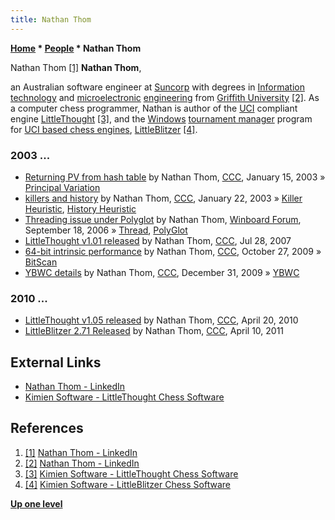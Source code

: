 ```yaml
---
title: Nathan Thom
---
```

**[Home](Home "Home") \* [People](People "People") \* Nathan Thom**



 [](File:NathanThom.jpg) Nathan Thom <a id="cite-note-1" href="#cite-ref-1">[1]</a> 
**Nathan Thom**,  

an Australian software engineer at [Suncorp](https://en.wikipedia.org/wiki/Suncorp_Group) 
with degrees in [Information technology](https://en.wikipedia.org/wiki/Information_technology) and [microelectronic](https://en.wikipedia.org/wiki/Microelectronics) [engineering](https://en.wikipedia.org/wiki/Electrical_engineering) from [Griffith University](https://en.wikipedia.org/wiki/Griffith_University) <a id="cite-note-2" href="#cite-ref-2">[2]</a>. 
As a computer chess programmer, Nathan is author of the [UCI](UCI "UCI") compliant engine [LittleThought](LittleThought "LittleThought") <a id="cite-note-3" href="#cite-ref-3">[3]</a>, and the [Windows](Windows "Windows") [tournament manager](Tournament_Manager "Tournament Manager") program for [UCI based chess engines](Category:UCI "Category:UCI"), [LittleBlitzer](LittleBlitzer "LittleBlitzer") <a id="cite-note-4" href="#cite-ref-4">[4]</a>.



### 2003 ...


* [Returning PV from hash table](https://www.stmintz.com/ccc/index.php?id=277422) by Nathan Thom, [CCC](CCC "CCC"), January 15, 2003 » [Principal Variation](Principal_Variation "Principal Variation")
* [killers and history](https://www.stmintz.com/ccc/index.php?id=278991) by Nathan Thom, [CCC](CCC "CCC"), January 22, 2003 » [Killer Heuristic](Killer_Heuristic "Killer Heuristic"), [History Heuristic](History_Heuristic "History Heuristic")
* [Threading issue under Polyglot](http://www.open-aurec.com/wbforum/viewtopic.php?f=4&t=5603) by Nathan Thom, [Winboard Forum](Computer_Chess_Forums "Computer Chess Forums"), September 18, 2006 » [Thread](Thread "Thread"), [PolyGlot](PolyGlot "PolyGlot")
* [LittleThought v1.01 released](http://www.talkchess.com/forum/viewtopic.php?t=15397) by Nathan Thom, [CCC](CCC "CCC"), Jul 28, 2007
* [64-bit intrinsic performance](http://www.talkchess.com/forum/viewtopic.php?t=30342) by Nathan Thom, [CCC](CCC "CCC"), October 27, 2009 » [BitScan](BitScan "BitScan")
* [YBWC details](http://www.talkchess.com/forum/viewtopic.php?t=31366) by Nathan Thom, [CCC](CCC "CCC"), December 31, 2009 » [YBWC](Young_Brothers_Wait_Concept "Young Brothers Wait Concept")


### 2010 ...


* [LittleThought v1.05 released](http://www.talkchess.com/forum/viewtopic.php?t=33884) by Nathan Thom, [CCC](CCC "CCC"), April 20, 2010
* [LittleBlitzer 2.71 Released](http://www.talkchess.com/forum3/viewtopic.php?f=6&t=38716) by Nathan Thom, [CCC](CCC "CCC"), April 10, 2011


## External Links


* [Nathan Thom - LinkedIn](https://www.linkedin.com/in/nathanthom/)
* [Kimien Software - LittleThought Chess Software](http://www.kimiensoftware.com/software/chess/littlethought)


## References


1. <a id="cite-ref-1" href="#cite-note-1">[1]</a> [Nathan Thom - LinkedIn](https://www.linkedin.com/in/nathanthom/)
2. <a id="cite-ref-2" href="#cite-note-2">[2]</a> [Nathan Thom - LinkedIn](https://www.linkedin.com/in/nathanthom/)
3. <a id="cite-ref-3" href="#cite-note-3">[3]</a> [Kimien Software - LittleThought Chess Software](http://www.kimiensoftware.com/software/chess/littlethought)
4. <a id="cite-ref-4" href="#cite-note-4">[4]</a> [Kimien Software - LittleBlitzer Chess Software](http://www.kimiensoftware.com/software/chess/littleblitzer)

**[Up one level](People "People")**







 
